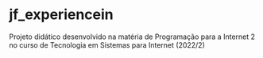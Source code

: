# jf_experiencein
Projeto didático desenvolvido na matéria de Programação para a Internet 2 no curso de Tecnologia em Sistemas para Internet (2022/2)
